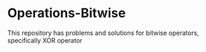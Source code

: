 Operations-Bitwise
==================

This repository has problems and solutions for bitwise operators, specifically XOR operator
